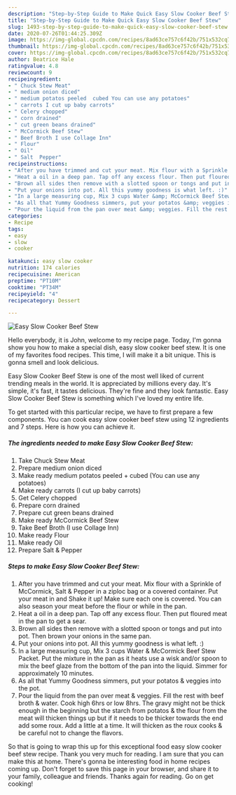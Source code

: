 ```yaml
---
description: "Step-by-Step Guide to Make Quick Easy Slow Cooker Beef Stew"
title: "Step-by-Step Guide to Make Quick Easy Slow Cooker Beef Stew"
slug: 1493-step-by-step-guide-to-make-quick-easy-slow-cooker-beef-stew
date: 2020-07-26T01:44:25.309Z
image: https://img-global.cpcdn.com/recipes/8ad63ce757c6f42b/751x532cq70/easy-slow-cooker-beef-stew-recipe-main-photo.jpg
thumbnail: https://img-global.cpcdn.com/recipes/8ad63ce757c6f42b/751x532cq70/easy-slow-cooker-beef-stew-recipe-main-photo.jpg
cover: https://img-global.cpcdn.com/recipes/8ad63ce757c6f42b/751x532cq70/easy-slow-cooker-beef-stew-recipe-main-photo.jpg
author: Beatrice Hale
ratingvalue: 4.8
reviewcount: 9
recipeingredient:
- " Chuck Stew Meat"
- " medium onion diced"
- " medium potatos peeled  cubed You can use any potatoes"
- " carrots I cut up baby carrots"
- " Celery chopped"
- " corn drained"
- " cut green beans drained"
- " McCormick Beef Stew"
- " Beef Broth I use Collage Inn"
- " Flour"
- " Oil"
- " Salt  Pepper"
recipeinstructions:
- "After you have trimmed and cut your meat. Mix flour with a Sprinkle of McCormick, Salt &amp; Pepper in a ziploc bag or a covered container. Put your meat in and Shake it up! Make sure each one is covered. You can also season your meat before the flour or while in the pan."
- "Heat a oil in a deep pan. Tap off any excess flour. Then put floured meat in the pan to get a sear."
- "Brown all sides then remove with a slotted spoon or tongs and put into pot. Then brown your onions in the same pan."
- "Put your onions into pot. All this yummy goodness is what left. :)"
- "In a large measuring cup, Mix 3 cups Water &amp; McCormick Beef Stew Packet. Put the mixture in the pan as it heats use a wisk and/or spoon to mix the beef glaze from the bottom of the pan into the liquid. Simmer for approximately 10 minutes."
- "As all that Yummy Goodness simmers, put your potatos &amp; veggies into the pot."
- "Pour the liquid from the pan over meat &amp; veggies. Fill the rest with beef broth &amp; water. Cook high 6hrs or low 8hrs. The gravy might not be thick enough in the beginning but the starch from potatos &amp; the flour from the meat will thicken things up but if it needs to be thicker towards the end add some roux. Add a little at a time. It will thicken as the roux cooks &amp; be careful not to change the flavors."
categories:
- Recipe
tags:
- easy
- slow
- cooker

katakunci: easy slow cooker 
nutrition: 174 calories
recipecuisine: American
preptime: "PT10M"
cooktime: "PT34M"
recipeyield: "4"
recipecategory: Dessert

---
```



![Easy Slow Cooker Beef Stew](https://img-global.cpcdn.com/recipes/8ad63ce757c6f42b/751x532cq70/easy-slow-cooker-beef-stew-recipe-main-photo.jpg)

Hello everybody, it is John, welcome to my recipe page. Today, I'm gonna show you how to make a special dish, easy slow cooker beef stew. It is one of my favorites food recipes. This time, I will make it a bit unique. This is gonna smell and look delicious.



Easy Slow Cooker Beef Stew is one of the most well liked of current trending meals in the world. It is appreciated by millions every day. It's simple, it's fast, it tastes delicious. They're fine and they look fantastic. Easy Slow Cooker Beef Stew is something which I've loved my entire life.


To get started with this particular recipe, we have to first prepare a few components. You can cook easy slow cooker beef stew using 12 ingredients and 7 steps. Here is how you can achieve it.

<!--inarticleads1-->

##### The ingredients needed to make Easy Slow Cooker Beef Stew:

1. Take  Chuck Stew Meat
1. Prepare  medium onion diced
1. Make ready  medium potatos peeled + cubed (You can use any potatoes)
1. Make ready  carrots (I cut up baby carrots)
1. Get  Celery chopped
1. Prepare  corn drained
1. Prepare  cut green beans drained
1. Make ready  McCormick Beef Stew
1. Take  Beef Broth (I use Collage Inn)
1. Make ready  Flour
1. Make ready  Oil
1. Prepare  Salt &amp; Pepper




<!--inarticleads2-->

##### Steps to make Easy Slow Cooker Beef Stew:

1. After you have trimmed and cut your meat. Mix flour with a Sprinkle of McCormick, Salt &amp; Pepper in a ziploc bag or a covered container. Put your meat in and Shake it up! Make sure each one is covered. You can also season your meat before the flour or while in the pan.
1. Heat a oil in a deep pan. Tap off any excess flour. Then put floured meat in the pan to get a sear.
1. Brown all sides then remove with a slotted spoon or tongs and put into pot. Then brown your onions in the same pan.
1. Put your onions into pot. All this yummy goodness is what left. :)
1. In a large measuring cup, Mix 3 cups Water &amp; McCormick Beef Stew Packet. Put the mixture in the pan as it heats use a wisk and/or spoon to mix the beef glaze from the bottom of the pan into the liquid. Simmer for approximately 10 minutes.
1. As all that Yummy Goodness simmers, put your potatos &amp; veggies into the pot.
1. Pour the liquid from the pan over meat &amp; veggies. Fill the rest with beef broth &amp; water. Cook high 6hrs or low 8hrs. The gravy might not be thick enough in the beginning but the starch from potatos &amp; the flour from the meat will thicken things up but if it needs to be thicker towards the end add some roux. Add a little at a time. It will thicken as the roux cooks &amp; be careful not to change the flavors.




So that is going to wrap this up for this exceptional food easy slow cooker beef stew recipe. Thank you very much for reading. I am sure that you can make this at home. There's gonna be interesting food in home recipes coming up. Don't forget to save this page in your browser, and share it to your family, colleague and friends. Thanks again for reading. Go on get cooking!
